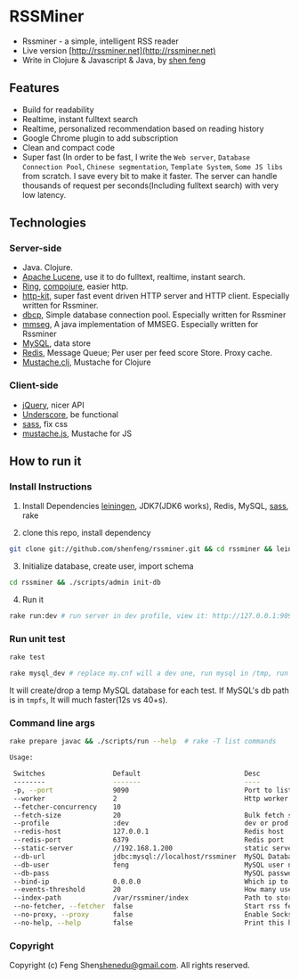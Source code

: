 # RSSMiner

* Rssminer - a simple, intelligent RSS reader
* Live version [http://rssminer.net](http://rssminer.net)
* Write in Clojure & Javascript & Java, by [shen feng](http://shenfeng.me)

## Features

* Build for readability
* Realtime, instant fulltext search
* Realtime, personalized recommendation based on reading history
* Google Chrome plugin to add subscription
* Clean and compact code
* Super fast (In order to be fast, I write the `Web server`, `Database Connection Pool`,
  `Chinese segmentation`, `Template System`, `Some JS libs` from
  scratch.  I save every bit to make it faster.  The server can handle
  thousands of request per seconds(Including fulltext search) with
  very low latency.

## Technologies

### Server-side

* Java. Clojure.
* [Apache Lucene](http://lucene.apache.org/), use it to do fulltext,
  realtime, instant search.
* [Ring](https://github.com/mmcgrana/ring),
  [compojure](https://github.com/weavejester/compojure),
  easier http.
* [http-kit](https://github.com/shenfeng/http-kit), super fast event driven HTTP
  server and HTTP client. Especially written for Rssminer.
* [dbcp](https://github.com/shenfeng/dbcp), Simple database connection
  pool. Especially written for Rssminer
* [mmseg](https://github.com/shenfeng/mmseg), A java implementation of
  MMSEG. Especially written for Rssminer
* [MySQL](http://www.mysql.com/), data store
* [Redis](http://redis.io/), Message Queue; Per user per feed score
  Store. Proxy cache.
* [Mustache.clj](https://github.com/shenfeng/mustache.clj), Mustache
  for Clojure

### Client-side
* [jQuery](http://jquery.com/), nicer API
* [Underscore](http://documentcloud.github.com/underscore/), be functional
* [sass](http://sass-lang.com/), fix css
* [mustache.js](https://github.com/janl/mustache.js), Mustache for JS

## How to run it

### Install Instructions
1. Install Dependencies
[leiningen](https://github.com/technomancy/leiningen), JDK7(JDK6 works), Redis, MySQL, [sass](http://sass-lang.com/), rake

2. clone this repo, install dependency
```sh
git clone git://github.com/shenfeng/rssminer.git && cd rssminer && lein deps
```

3. Initialize database, create user, import schema
```sh
cd rssminer && ./scripts/admin init-db
```
4. Run it

```sh
rake run:dev # run server in dev profile, view it: http://127.0.0.1:9090
```
### Run unit test

```sh
rake test
```

```sh
rake mysql_dev # replace my.cnf will a dev one, run mysql in /tmp, run it after understand it.
```
It will create/drop a temp MySQL database for each test. If MySQL's db
path is in `tmpfs`, It will much faster(12s vs 40+s).


### Command line args

```sh
rake prepare javac && ./scripts/run --help  # rake -T list commands
```

```sh
Usage:

 Switches                 Default                          Desc
 --------                 -------                          ----
 -p, --port               9090                             Port to listen
 --worker                 2                                Http worker thread count
 --fetcher-concurrency    10
 --fetch-size             20                               Bulk fetch size
 --profile                :dev                             dev or prod
 --redis-host             127.0.0.1                        Redis host
 --redis-port             6379                             Redis port
 --static-server          //192.168.1.200                  static server
 --db-url                 jdbc:mysql://localhost/rssminer  MySQL Database url
 --db-user                feng                             MySQL user name
 --db-pass                                                 MySQL password
 --bind-ip                0.0.0.0                          Which ip to bind
 --events-threshold       20                               How many user feed events buffered before recompute again
 --index-path             /var/rssminer/index              Path to store lucene index
 --no-fetcher, --fetcher  false                            Start rss fetcher
 --no-proxy, --proxy      false                            Enable Socks proxy
 --no-help, --help        false                            Print this help

```

### Copyright

Copyright (c) Feng Shen<shenedu@gmail.com>. All rights reserved.

